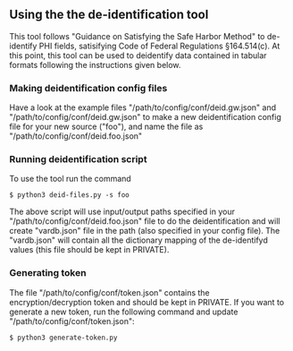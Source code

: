## Using the the de-identification tool
This tool follows "Guidance on Satisfying the Safe Harbor Method" to de-identify
PHI fields, satisifying Code of Federal Regulations §164.514(c). At this point,
this tool can be used to deidentify data contained in tabular formats following
the instructions given below.


### Making deidentification config files
Have a look at the example files "/path/to/config/conf/deid.gw.json" and 
"/path/to/config/conf/deid.gw.json" to make a new deidentification 
config file for your new source ("foo"), and name the file 
as "/path/to/config/conf/deid.foo.json"


### Running deidentification script
To use the tool run the command
```
$ python3 deid-files.py -s foo
```

The above script will use input/output paths specified in your 
"/path/to/config/conf/deid.foo.json" file to do the deidentification and will
create "vardb.json" file in the path (also specified in your config file).
The "vardb.json" will contain all the dictionary mapping
of the de-identifyd values (this file should be kept in PRIVATE). 


### Generating token
The file "/path/to/config/conf/token.json" contains the encryption/decryption token
and should be kept in PRIVATE. If you want to generate a new token, run
the following command and update "/path/to/config/conf/token.json":
```
$ python3 generate-token.py 
```



